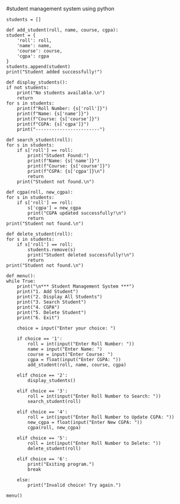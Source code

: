 #student management system using python
    
    students = []

    def add_student(roll, name, course, cgpa):
    student = {
        'roll': roll,
        'name': name,
        'course': course,
        'cgpa': cgpa
    }
    students.append(student)
    print("Student added successfully!")

    def display_students():
    if not students:
        print("No students available.\n")
        return
    for s in students:
        print(f"Roll Number: {s['roll']}")
        print(f"Name: {s['name']}")
        print(f"Course: {s['course']}")
        print(f"CGPA: {s['cgpa']}")
        print("------------------------")

    def search_student(roll):
    for s in students:
        if s['roll'] == roll:
            print("Student Found:")
            print(f"Name: {s['name']}")
            print(f"Course: {s['course']}")
            print(f"CGPA: {s['cgpa']}\n")
            return
        print("Student not found.\n")

    def cgpa(roll, new_cgpa):
    for s in students:
        if s['roll'] == roll:
            s['cgpa'] = new_cgpa
            print("CGPA updated successfully!\n")
            return
    print("Student not found.\n")

    def delete_student(roll):
    for s in students:
        if s['roll'] == roll:
            students.remove(s)
            print("Student deleted successfully!\n")
            return
    print("Student not found.\n")

    def menu():
    while True:
        print("\n*** Student Management System ***")
        print("1. Add Student")
        print("2. Display All Students")
        print("3. Search Student")
        print("4. CGPA")
        print("5. Delete Student")
        print("6. Exit")

        choice = input("Enter your choice: ")

        if choice == '1':
            roll = int(input("Enter Roll Number: "))
            name = input("Enter Name: ")
            course = input("Enter Course: ")
            cgpa = float(input("Enter CGPA: "))
            add_student(roll, name, course, cgpa)

        elif choice == '2':
            display_students()

        elif choice == '3':
            roll = int(input("Enter Roll Number to Search: "))
            search_student(roll)

        elif choice == '4':
            roll = int(input("Enter Roll Number to Update CGPA: "))
            new_cgpa = float(input("Enter New CGPA: "))
            cgpa(roll, new_cgpa)

        elif choice == '5':
            roll = int(input("Enter Roll Number to Delete: "))
            delete_student(roll)

        elif choice == '6':
            print("Exiting program.")
            break

        else:
            print("Invalid choice! Try again.")

    menu()
